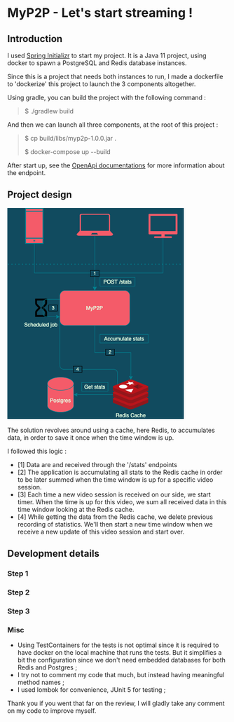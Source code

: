 # MyP2P - Let's start streaming !
## Introduction

I used [Spring Initializr](https://start.spring.io/) to start my project.
It is a Java 11 project, using docker to spawn a PostgreSQL and Redis database instances.

Since this is a project that needs both instances to run, I made a dockerfile to 'dockerize' this project to launch the 3 components altogether.

Using gradle, you can build the project with the following command :
> $ ./gradlew build 
 
And then we can launch all three components, at the root of this project :
> $ cp build/libs/myp2p-1.0.0.jar .
> 
> $ docker-compose up --build

After start up, see the [OpenApi documentations](http://localhost:8080/swagger-ui.html) for more information about the endpoint.

## Project design

![Alt text](assets/myp2pDesign.png)

The solution revolves around using a cache, here Redis, to accumulates data, in order to save it once when the time window is up. 

I followed this logic : 
- [1] Data are and received through the '/stats' endpoints 
- [2] The application is accumulating all stats to the Redis cache in order to be later summed when the time window is up for a specific video session.
- [3] Each time a new video session is received on our side, we start timer. When the time is up for this video, we sum all received data in this time window looking at the Redis cache.
- [4] While getting the data from the Redis cache, we delete previous recording of statistics. We'll then start a new time window when we receive a new update of this video session and start over.

## Development details

### Step 1

### Step 2

### Step 3


### Misc
- Using TestContainers for the tests is not optimal since it is required to have docker on the local machine that runs the tests. But it simplifies a bit the configuration since we don't need embedded databases for both Redis and Postgres ; 
- I try not to comment my code that much, but instead having meaningful method names ;
- I used lombok for convenience, JUnit 5 for testing ;

Thank you if you went that far on the review, I will gladly take any comment on my code to improve myself.